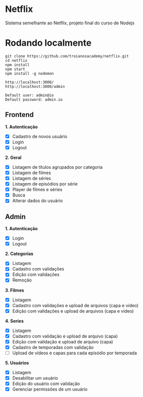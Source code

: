 # Netflix

Sistema semelhante ao Netflix, projeto final do curso de Nodejs

# Rodando localmente

    git clone https://github.com/troianosacademy/netflix.git
    cd netflix
    npm install
    npm start
    npm install -g nodemon

    http://localhost:3000/
    http://localhost:3000/admin

    Default user: admin@io
    Default password: admin.io

## Frontend

**1. Autenticação**

- [x] Cadastro de novos usuário
- [x] Login
- [x] Logout

**2. Geral**

- [x] Listagem de títulos agrupados por categoria
- [x] Listagem de filmes
- [x] Listagem de séries
- [x] Listagem de episódios por série
- [x] Player de filmes e séries
- [x] Busca
- [x] Alterar dados do usuário

## Admin

**1. Autenticação**

- [x] Login
- [x] Logout

**2. Categorias**

- [x] Listagem
- [x] Cadastro com validações
- [x] Edição com validações
- [x] Remoção

**3. Filmes**

- [x] Listagem
- [x] Cadastro com validações e upload de arquivos (capa e video)
- [x] Edição com validações e upload de arquivos (capa e video)

**4. Series**

- [x] Listagem
- [x] Cadastro com validação e upload de arquivo (capa)
- [x] Edição com validação e upload de arquivo (capa)
- [x] Cadastro de temporadas com validação
- [ ] Upload de vídeos e capas para cada episódio por temporada

**5. Usuários**

- [x] Listagem
- [x] Desabilitar um usuário
- [x] Edição do usuário com validação 
- [x] Gerenciar permissões de um usuário
